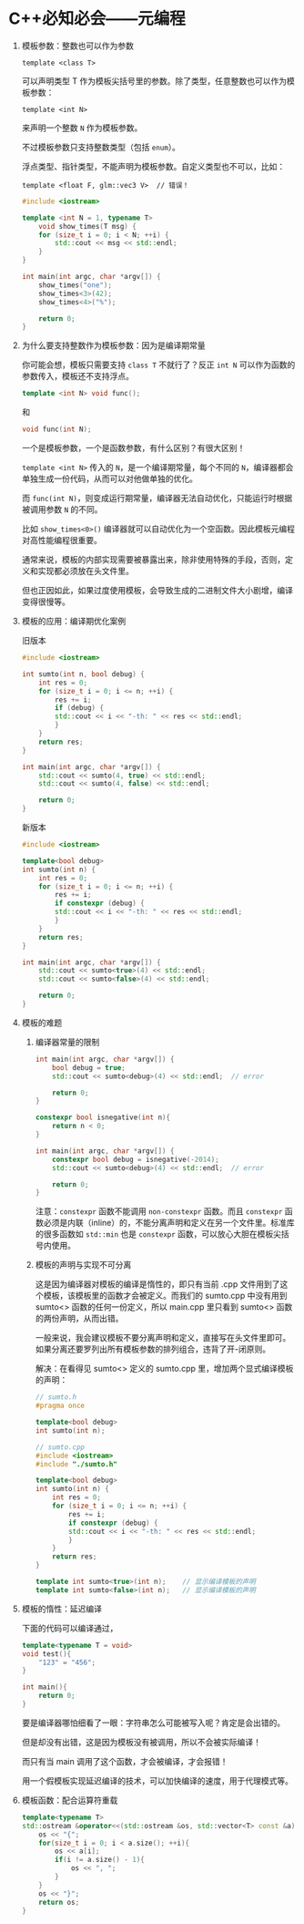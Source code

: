 # C++必知必会——元编程

1. 模板参数：整数也可以作为参数

    ```template <class T>```

    可以声明类型 T 作为模板尖括号里的参数。除了类型，任意整数也可以作为模板参数：

    ```template <int N>```

    来声明一个整数 ```N``` 作为模板参数。

    不过模板参数只支持整数类型（包括 ```enum```）。

    浮点类型、指针类型，不能声明为模板参数。自定义类型也不可以，比如：

    ```template <float F, glm::vec3 V>  // 错误！```

    ```C++
    #include <iostream>

    template <int N = 1, typename T>
        void show_times(T msg) {
        for (size_t i = 0; i < N; ++i) {
            std::cout << msg << std::endl;
        }
    }

    int main(int argc, char *argv[]) {
        show_times("one");
        show_times<3>(42);
        show_times<4>("%");

        return 0;
    }
    ```

2. 为什么要支持整数作为模板参数：因为是编译期常量

    你可能会想，模板只需要支持 ```class T``` 不就行了？反正 ```int N``` 可以作为函数的参数传入，模板还不支持浮点。

    ```C++
    template <int N> void func();
    ```

    和

    ```C++
    void func(int N);
    ```

    一个是模板参数，一个是函数参数，有什么区别？有很大区别！

    ```template <int N>``` 传入的 ```N```，是一个编译期常量，每个不同的 ```N```，编译器都会单独生成一份代码，从而可以对他做单独的优化。

    而 ```func(int N)```，则变成运行期常量，编译器无法自动优化，只能运行时根据被调用参数 ```N``` 的不同。

    比如 ```show_times<0>()``` 编译器就可以自动优化为一个空函数。因此模板元编程对高性能编程很重要。

    通常来说，模板的内部实现需要被暴露出来，除非使用特殊的手段，否则，定义和实现都必须放在头文件里。

    但也正因如此，如果过度使用模板，会导致生成的二进制文件大小剧增，编译变得很慢等。

3. 模板的应用：编译期优化案例

    旧版本

    ```C++
    #include <iostream>

    int sumto(int n, bool debug) {
        int res = 0;
        for (size_t i = 0; i <= n; ++i) {
            res += i;
            if (debug) {
            std::cout << i << "-th: " << res << std::endl;
            }
        }
        return res;
    }

    int main(int argc, char *argv[]) {
        std::cout << sumto(4, true) << std::endl;
        std::cout << sumto(4, false) << std::endl;

        return 0;
    }
    ```

    新版本

    ```C++
    #include <iostream>

    template<bool debug>
    int sumto(int n) {
        int res = 0;
        for (size_t i = 0; i <= n; ++i) {
            res += i;
            if constexpr (debug) {
            std::cout << i << "-th: " << res << std::endl;
            }
        }
        return res;
    }

    int main(int argc, char *argv[]) {
        std::cout << sumto<true>(4) << std::endl;
        std::cout << sumto<false>(4) << std::endl;

        return 0;
    }
    ```

4. 模板的难题

    1. 编译器常量的限制

        ```C++
        int main(int argc, char *argv[]) {
            bool debug = true;
            std::cout << sumto<debug>(4) << std::endl;  // error

            return 0;
        }
        ```

        ```C++
        constexpr bool isnegative(int n){
            return n < 0;
        }

        int main(int argc, char *argv[]) {
            constexpr bool debug = isnegative(-2014);
            std::cout << sumto<debug>(4) << std::endl;  // error

            return 0;
        }
        ```

        注意：```constexpr``` 函数不能调用 ```non-constexpr``` 函数。而且 ```constexpr``` 函数必须是内联（inline）的，不能分离声明和定义在另一个文件里。标准库的很多函数如 ```std::min``` 也是 ```constexpr``` 函数，可以放心大胆在模板尖括号内使用。

    2. 模板的声明与实现不可分离

        这是因为编译器对模板的编译是惰性的，即只有当前 .cpp 文件用到了这个模板，该模板里的函数才会被定义。而我们的 sumto.cpp 中没有用到 sumto<> 函数的任何一份定义，所以 main.cpp 里只看到 sumto<> 函数的两份声明，从而出错。

        一般来说，我会建议模板不要分离声明和定义，直接写在头文件里即可。如果分离还要罗列出所有模板参数的排列组合，违背了开-闭原则。

        解决：在看得见 sumto<> 定义的 sumto.cpp 里，增加两个显式编译模板的声明：

        ```C++
        // sumto.h
        #pragma once

        template<bool debug>
        int sumto(int n);
        ```

        ```C++
        // sumto.cpp
        #include <iostream>
        #include "./sumto.h"
        
        template<bool debug>
        int sumto(int n) {
            int res = 0;
            for (size_t i = 0; i <= n; ++i) {
                res += i;
                if constexpr (debug) {
                std::cout << i << "-th: " << res << std::endl;
                }
            }
            return res;
        }

        template int sumto<true>(int n);    // 显示编译模板的声明
        template int sumto<false>(int n);   // 显示编译模板的声明
        ```

5. 模板的惰性：延迟编译

    下面的代码可以编译通过，

    ```C++
    template<typename T = void>
    void test(){
        "123" = "456";
    }

    int main(){
        return 0;
    }
    ```

    要是编译器哪怕细看了一眼：字符串怎么可能被写入呢？肯定是会出错的。

    但是却没有出错，这是因为模板没有被调用，所以不会被实际编译！

    而只有当 main 调用了这个函数，才会被编译，才会报错！

    用一个假模板实现延迟编译的技术，可以加快编译的速度，用于代理模式等。

6. 模板函数：配合运算符重载

    ```C++
    template<typename T>
    std::ostream &operator<<(std::ostream &os, std::vector<T> const &a){
        os << "{";
        for(size_t i = 0; i < a.size(); ++i){
            os << a[i];
            if(i != a.size() - 1){
                os << ", ";
            }
        }
        os << "}";
        return os;
    }
    ```
